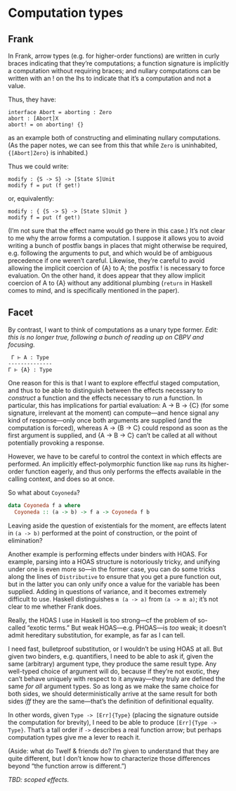 # Computation types

## Frank

In Frank, arrow types (e.g. for higher-order functions) are written in curly braces indicating that they’re computations; a function signature is implicitly a computation without requiring braces; and nullary computations can be written with an ! on the lhs to indicate that it’s a computation and not a value.

Thus, they have:

```frank
interface Abort = aborting : Zero
abort : [Abort]X
abort! = on aborting! {}
```

as an example both of constructing and eliminating nullary computations. (As the paper notes, we can see from this that while `Zero` is uninhabited, `{[Abort]Zero}` is inhabited.)

Thus we could write:

```frank
modify : {S -> S} -> [State S]Unit
modify f = put (f get!)
```

or, equivalently:

```frank
modify : { {S -> S} -> [State S]Unit }
modify f = put (f get!)
```

(I’m not sure that the effect name would go there in this case.) It’s not clear to me why the arrow forms a computation. I suppose it allows you to avoid writing a bunch of postfix bangs in places that might otherwise be required, e.g. following the arguments to put, and which would be of ambiguous precedence if one weren’t careful. Likewise, they’re careful to avoid allowing the implicit coercion of {A} to A; the postfix ! is necessary to force evaluation. On the other hand, it does appear that they allow implicit coercion of A to {A} without any additional plumbing (`return` in Haskell comes to mind, and is specifically mentioned in the paper).


## Facet

By contrast, I want to think of computations as a unary type former. _Edit: this is no longer true, following a bunch of reading up on CBPV and focusing._

```
 Γ ⊢ A : Type
--------------
Γ ⊢ {A} : Type
```

One reason for this is that I want to explore effectful staged computation, and thus to be able to distinguish between the effects necessary to _construct_ a function and the effects necessary to _run_ a function. In particular, this has implications for partial evaluation: A -> B -> {C} (for some signature, irrelevant at the moment) can compute—and hence signal any kind of response—only once both arguments are supplied (and the computation is forced), whereas A -> {B -> C} could respond as soon as the first argument is supplied, and {A -> B -> C} can’t be called at all without potentially provoking a response.

However, we have to be careful to control the context in which effects are performed. An implicitly effect-polymorphic function like `map` runs its higher-order function eagerly, and thus only performs the effects available in the calling context, and does so at once.

So what about `Coyoneda`?

```haskell
data Coyoneda f a where
  Coyoneda :: (a -> b) -> f a -> Coyoneda f b
```

Leaving aside the question of existentials for the moment, are effects latent in `(a -> b)` performed at the point of construction, or the point of elimination?

Another example is performing effects under binders with HOAS. For example, parsing into a HOAS structure is notoriously tricky, and unifying under one is even more so—in the former case, you can do some tricks along the lines of `Distributive` to ensure that you get a pure function out, but in the latter you can only unify once a value for the variable has been supplied. Adding in questions of variance, and it becomes extremely difficult to use. Haskell distinguishes `m (a -> a)` from `(a -> m a)`; it’s not clear to me whether Frank does.

Really, the HOAS I use in Haskell is too strong—cf the problem of so-called “exotic terms.” But weak HOAS—e.g. PHOAS—is _too_ weak; it doesn’t admit hereditary substitution, for example, as far as I can tell.

I need fast, bulletproof substitution, or I wouldn’t be using HOAS at all. But given two binders, e.g. quantifiers, I need to be able to ask if, given the same (arbitrary) argument type, they produce the same result type. Any well-typed choice of argument will do, because if they’re not exotic, they can’t behave uniquely with respect to it anyway—they truly are defined the same _for all_ argument types. So as long as we make the same choice for both sides, we should deterministically arrive at the same result for both sides _iff_ they are the same—that’s the definition of definitional equality.

In other words, given `Type -> [Err]{Type}` (placing the signature outside the computation for brevity), I need to be able to produce `[Err]{Type -> Type}`. That’s a tall order if `->` describes a real function arrow; but perhaps computation types give me a lever to reach it.

(Aside: what do Twelf & friends do? I’m given to understand that they are quite different, but I don’t know how to characterize those differences beyond “the function arrow is different.”)

_TBD: scoped effects._
